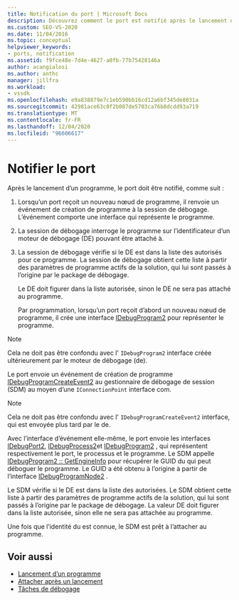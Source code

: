 ```yaml
---
title: Notification du port | Microsoft Docs
description: Découvrez comment le port est notifié après le lancement d’un programme. Cet article contient une description détaillée.
ms.custom: SEO-VS-2020
ms.date: 11/04/2016
ms.topic: conceptual
helpviewer_keywords:
- ports, notification
ms.assetid: f9fce48e-7d4e-4627-a0fb-77b75428146a
author: acangialosi
ms.author: anthc
manager: jillfra
ms.workload:
- vssdk
ms.openlocfilehash: e9a838879e7c1eb590bb16cd12a6bf345de8031a
ms.sourcegitcommit: 42981ace63c0f2b087de5703ca76b8dcdd93a719
ms.translationtype: MT
ms.contentlocale: fr-FR
ms.lasthandoff: 12/04/2020
ms.locfileid: "96606617"
---
```

# <a name="notify-the-port"></a>Notifier le port
Après le lancement d’un programme, le port doit être notifié, comme suit :

1. Lorsqu’un port reçoit un nouveau nœud de programme, il renvoie un événement de création de programme à la session de débogage. L’événement comporte une interface qui représente le programme.

2. La session de débogage interroge le programme sur l’identificateur d’un moteur de débogage (DE) pouvant être attaché à.

3. La session de débogage vérifie si le DE est dans la liste des autorisés pour ce programme. La session de débogage obtient cette liste à partir des paramètres de programme actifs de la solution, qui lui sont passés à l’origine par le package de débogage.

    Le DE doit figurer dans la liste autorisée, sinon le DE ne sera pas attaché au programme.

   Par programmation, lorsqu’un port reçoit d’abord un nouveau nœud de programme, il crée une interface [IDebugProgram2](../../extensibility/debugger/reference/idebugprogram2.md) pour représenter le programme.

> [!NOTE]
> Cela ne doit pas être confondu avec l' `IDebugProgram2` interface créée ultérieurement par le moteur de débogage (de).

 Le port envoie un événement de création de programme [IDebugProgramCreateEvent2](../../extensibility/debugger/reference/idebugprogramcreateevent2.md) au gestionnaire de débogage de session (SDM) au moyen d’une `IConnectionPoint` interface com.

> [!NOTE]
> Cela ne doit pas être confondu avec l' `IDebugProgramCreateEvent2` interface, qui est envoyée plus tard par le de.

 Avec l’interface d’événement elle-même, le port envoie les interfaces [IDebugPort2](../../extensibility/debugger/reference/idebugport2.md), [IDebugProcess2](../../extensibility/debugger/reference/idebugprocess2.md)et [IDebugProgram2](../../extensibility/debugger/reference/idebugprogram2.md) , qui représentent respectivement le port, le processus et le programme. Le SDM appelle [IDebugProgram2 :: GetEngineInfo](../../extensibility/debugger/reference/idebugprogram2-getengineinfo.md) pour récupérer le GUID du qui peut déboguer le programme. Le GUID a été obtenu à l’origine à partir de l’interface [IDebugProgramNode2](../../extensibility/debugger/reference/idebugprogramnode2.md) .

 Le SDM vérifie si le DE est dans la liste des autorisées. Le SDM obtient cette liste à partir des paramètres de programme actifs de la solution, qui lui sont passés à l’origine par le package de débogage. La valeur DE doit figurer dans la liste autorisée, sinon elle ne sera pas attachée au programme.

 Une fois que l’identité du est connue, le SDM est prêt à l’attacher au programme.

## <a name="see-also"></a>Voir aussi
- [Lancement d’un programme](../../extensibility/debugger/launching-a-program.md)
- [Attacher après un lancement](../../extensibility/debugger/attaching-after-a-launch.md)
- [Tâches de débogage](../../extensibility/debugger/debugging-tasks.md)
